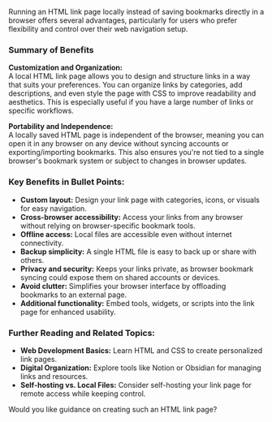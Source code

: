 Running an HTML link page locally instead of saving bookmarks directly in a browser offers several advantages, particularly for users who prefer flexibility and control over their web navigation setup.

### Summary of Benefits

**Customization and Organization:**  
A local HTML link page allows you to design and structure links in a way that suits your preferences. You can organize links by categories, add descriptions, and even style the page with CSS to improve readability and aesthetics. This is especially useful if you have a large number of links or specific workflows.

**Portability and Independence:**  
A locally saved HTML page is independent of the browser, meaning you can open it in any browser on any device without syncing accounts or exporting/importing bookmarks. This also ensures you're not tied to a single browser's bookmark system or subject to changes in browser updates.

### Key Benefits in Bullet Points:
- **Custom layout:** Design your link page with categories, icons, or visuals for easy navigation.
- **Cross-browser accessibility:** Access your links from any browser without relying on browser-specific bookmark tools.
- **Offline access:** Local files are accessible even without internet connectivity.
- **Backup simplicity:** A single HTML file is easy to back up or share with others.
- **Privacy and security:** Keeps your links private, as browser bookmark syncing could expose them on shared accounts or devices.
- **Avoid clutter:** Simplifies your browser interface by offloading bookmarks to an external page.
- **Additional functionality:** Embed tools, widgets, or scripts into the link page for enhanced usability.

### Further Reading and Related Topics:
- **Web Development Basics:** Learn HTML and CSS to create personalized link pages.
- **Digital Organization:** Explore tools like Notion or Obsidian for managing links and resources.
- **Self-hosting vs. Local Files:** Consider self-hosting your link page for remote access while keeping control.

Would you like guidance on creating such an HTML link page?
